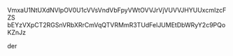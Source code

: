 VmxaU1NtUXdNVlpOV0U1cVVsVndVbFpyVWtOVVJrVjVUVVJHYUUxcmIzcFZS
bEYzVXpCT2RGSnVRbXRrCmVqQTVRMmR3TUdFelJUMEtDbWRyY2c9PQoKZnJz

der